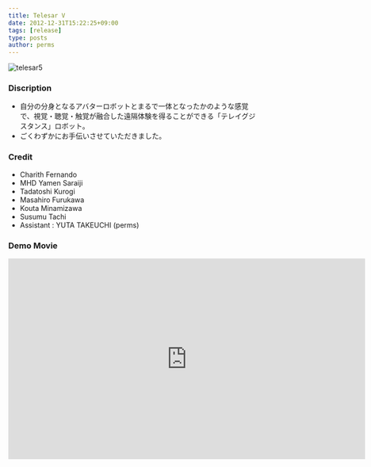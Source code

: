 ```yaml
---
title: Telesar V
date: 2012-12-31T15:22:25+09:00
tags: [release]
type: posts
author: perms
---
```


![telesar5](/img/works/telesar5.png "telesar5")

### Discription
- 自分の分身となるアバターロボットとまるで一体となったかのような感覚で、視覚・聴覚・触覚が融合した遠隔体験を得ることができる「テレイグジスタンス」ロボット。
- ごくわずかにお手伝いさせていただきました。

### Credit
- Charith Fernando
- MHD Yamen Saraiji
- Tadatoshi Kurogi
- Masahiro Furukawa
- Kouta Minamizawa
- Susumu Tachi
- Assistant : YUTA TAKEUCHI (perms)

### Demo Movie
<iframe width="720" height="405" src="https://www.youtube.com/embed/eoztAbSlpfU" frameborder="0" gesture="media" allow="encrypted-media" allowfullscreen></iframe>
